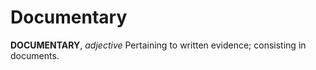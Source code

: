 # Documentary

**DOCUMENTARY**, _adjective_ Pertaining to written evidence; consisting in documents.